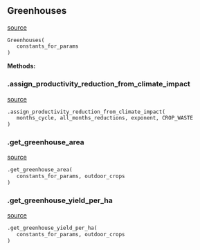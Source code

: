 #


## Greenhouses
[source](https://github.com/allfed/allfed-integrated-model/blob/master/src/food_system/greenhouses.py/#L12)
```python 
Greenhouses(
   constants_for_params
)
```




**Methods:**


### .assign_productivity_reduction_from_climate_impact
[source](https://github.com/allfed/allfed-integrated-model/blob/master/src/food_system/greenhouses.py/#L33)
```python
.assign_productivity_reduction_from_climate_impact(
   months_cycle, all_months_reductions, exponent, CROP_WASTE
)
```


### .get_greenhouse_area
[source](https://github.com/allfed/allfed-integrated-model/blob/master/src/food_system/greenhouses.py/#L67)
```python
.get_greenhouse_area(
   constants_for_params, outdoor_crops
)
```


### .get_greenhouse_yield_per_ha
[source](https://github.com/allfed/allfed-integrated-model/blob/master/src/food_system/greenhouses.py/#L148)
```python
.get_greenhouse_yield_per_ha(
   constants_for_params, outdoor_crops
)
```


